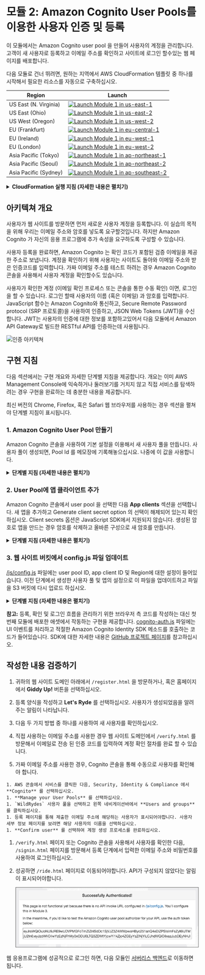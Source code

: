 # 모듈 2: Amazon Cognito User Pools를 이용한 사용자 인증 및 등록

이 모듈에서는 Amazon Cognito user pool 을 만들어 사용자의 계정을 관리합니다. 고객이 새 사용자로 등록하고 이메일 주소를 확인하고 사이트에 로그인 할수있는 웹 페이지를 배포합니다.

다음 모듈로 건너 뛰려면, 원하는 지역에서 AWS CloudFormation 템플릿 중 하나를 시작해서 필요한 리소스를 자동으로 구축하십시오.

Region| Launch
------|-----
US East (N. Virginia) | [![Launch Module 1 in us-east-1](http://docs.aws.amazon.com/AWSCloudFormation/latest/UserGuide/images/cloudformation-launch-stack-button.png)](https://console.aws.amazon.com/cloudformation/home?region=us-east-1#/stacks/new?stackName=wildrydes-webapp-2&templateURL=https://s3.amazonaws.com/wildrydes-us-east-1/WebApplication/2_UserManagement/user-management.yaml)
US East (Ohio) | [![Launch Module 1 in us-east-2](http://docs.aws.amazon.com/AWSCloudFormation/latest/UserGuide/images/cloudformation-launch-stack-button.png)](https://console.aws.amazon.com/cloudformation/home?region=us-east-2#/stacks/new?stackName=wildrydes-webapp-2&templateURL=https://s3.amazonaws.com/wildrydes-us-east-2/WebApplication/2_UserManagement/user-management.yaml)
US West (Oregon) | [![Launch Module 1 in us-west-2](http://docs.aws.amazon.com/AWSCloudFormation/latest/UserGuide/images/cloudformation-launch-stack-button.png)](https://console.aws.amazon.com/cloudformation/home?region=us-west-2#/stacks/new?stackName=wildrydes-webapp-2&templateURL=https://s3.amazonaws.com/wildrydes-us-west-2/WebApplication/2_UserManagement/user-management.yaml)
EU (Frankfurt) | [![Launch Module 1 in eu-central-1](http://docs.aws.amazon.com/AWSCloudFormation/latest/UserGuide/images/cloudformation-launch-stack-button.png)](https://console.aws.amazon.com/cloudformation/home?region=eu-central-1#/stacks/new?stackName=wildrydes-webapp-2&templateURL=https://s3.amazonaws.com/wildrydes-eu-central-1/WebApplication/2_UserManagement/user-management.yaml)
EU (Ireland) | [![Launch Module 1 in eu-west-1](http://docs.aws.amazon.com/AWSCloudFormation/latest/UserGuide/images/cloudformation-launch-stack-button.png)](https://console.aws.amazon.com/cloudformation/home?region=eu-west-1#/stacks/new?stackName=wildrydes-webapp-2&templateURL=https://s3.amazonaws.com/wildrydes-eu-west-1/WebApplication/2_UserManagement/user-management.yaml)
EU (London) | [![Launch Module 1 in eu-west-2](http://docs.aws.amazon.com/AWSCloudFormation/latest/UserGuide/images/cloudformation-launch-stack-button.png)](https://console.aws.amazon.com/cloudformation/home?region=eu-west-2#/stacks/new?stackName=wildrydes-webapp-2&templateURL=https://s3.amazonaws.com/wildrydes-eu-west-2/WebApplication/2_UserManagement/user-management.yaml)
Asia Pacific (Tokyo) | [![Launch Module 1 in ap-northeast-1](http://docs.aws.amazon.com/AWSCloudFormation/latest/UserGuide/images/cloudformation-launch-stack-button.png)](https://console.aws.amazon.com/cloudformation/home?region=ap-northeast-1#/stacks/new?stackName=wildrydes-webapp-2&templateURL=https://s3.amazonaws.com/wildrydes-ap-northeast-1/WebApplication/2_UserManagement/user-management.yaml)
Asia Pacific (Seoul) | [![Launch Module 1 in ap-northeast-2](http://docs.aws.amazon.com/AWSCloudFormation/latest/UserGuide/images/cloudformation-launch-stack-button.png)](https://console.aws.amazon.com/cloudformation/home?region=ap-northeast-2#/stacks/new?stackName=wildrydes-webapp-2&templateURL=https://s3.amazonaws.com/wildrydes-ap-northeast-2/WebApplication/2_UserManagement/user-management.yaml)
Asia Pacific (Sydney) | [![Launch Module 1 in ap-southeast-2](http://docs.aws.amazon.com/AWSCloudFormation/latest/UserGuide/images/cloudformation-launch-stack-button.png)](https://console.aws.amazon.com/cloudformation/home?region=ap-southeast-2#/stacks/new?stackName=wildrydes-webapp-2&templateURL=https://s3.amazonaws.com/wildrydes-ap-southeast-2/WebApplication/2_UserManagement/user-management.yaml)


<details>
<summary><strong>CloudFormation 실행 지침 (자세한 내용은 펼치기)</strong></summary><p>

1. 위의 **Launch Stack** 링크를 선택하십시오.

1. Select Template 페이지에서 **Next** 를 선택하십시오.

1. **Website Bucket Name** (예: `wildrydes-yourname`) 에 모듈 1의 웹사이트 버킷 이름을 입력하고 **Next** 를 선택하십시오.

    **참고:** 이전 모듈에서 사용한 것과 동일 버킷 이름을 지정해야 합니다. 존재하지 않거나 쓰기 권한이 없는 버킷이름을 제공하면 생성중에 CloudFormation 스택이 실패합니다.

    ![세부 정보 스크린샷](../images/module2-cfn-specify-details.png)

1. 옵션 페이지에서, 모든 기본값을 그대로 두고 **Next** 를 선택하십시오.

1. 리뷰 페이지에서, acknowledge that CloudFormation will create IAM resources 체크박스를 선택하고 **Create** 을 선택합니다.
    ![IAM 승인 스크린샷](../images/cfn-ack-iam.png)

    이 템플릿은 사용자 지정 리소스를 사용하여 Amazon Cognito user pool 및 클라이언트를 만들고, 사용자 풀에 연결 및 웹사이트 버킷에 업로드하는데 필요한 세부 정보가 포함된 구성 파일을 생성합니다. 템플릿은 이런 리소스를 만들고 설정 파일을 버킷에 업로드 할 수 있는 액세스 권한을 제공하는 역할을 합니다.

1. `wildrydes-webapp-2` 스택이 `CREATE_COMPLETE` 상태가 될 때까지 기다립니다.

1. [구현 확인](#implementation-verification) 섹션에 설명 된 단계에 따라 다음 모듈로 이동할 준비가 되었는지 확인하십시오.

</p></details>

## 아키텍쳐 개요

사용자가 웹 사이트를 방문하면 먼저 새로운 사용자 계정을 등록합니다. 이 실습의 목적을 위해 우리는 이메일 주소와 암호를 넣도록 요구할것입니다. 하지만 Amazon Cognito 가 자신의 응용 프로그램에 추가 속성을 요구하도록 구성할 수 있습니다.

사용자 등록을 완료하면, Amazon Cognito 는 확인 코드가 포함된 검증 이메일을 제공한 주소로 보냅니다. 계정을 확인하기 위해 사용자는 사이트도 돌아와 이메일 주소와 받은 인증코드를 입력합니다. 가짜 이메일 주소를 테스트 하려는 경우 Amazon Cognito 콘솔을 사용해서 사용자 계정을 확인할수도 있습니다.

사용자가 확인한 계정 (이메일 확인 프로세스 또는 콘솔을 통한 수동 확인) 이면, 로그인을 할 수 있습니다. 로그인 할때 사용자의 이름 (혹은 이메일) 과 암호를 입력합니다. JavaScript 함수는 Amazon Cognito와 통신하고, Secure Remote Password protocol (SRP 프로토콜)을 사용하여 인증하고, JSON Web Tokens (JWT)을 수신합니다. JWT는 사용자의 인증에 대한 정보를 포함하고있어서 다음 모듈에서 Amazon API Gateway로 빌드한 RESTful API를 인증하는데 사용됩니다.

![인증 아키텍쳐](../images/authentication-architecture.png)

## 구현 지침

다음 섹션에서는 구현 개요와 자세한 단계별 지침을 제공합니다. 개요는 이미 AWS Management Console에 익숙하거나 둘러보기를 거치지 않고 직접 서비스를 탐색하려는 경우 구현을 완료하는 데 충분한 내용을 제공합니다.

최신 버전의 Chrome, Firefox, 혹은 Safari 웹 브라우저를 사용하는 경우 섹션을 펼쳐야 단계별 지침이 표시됩니다.

### 1. Amazon Cognito User Pool 만들기

Amazon Cognito 콘솔을 사용하여 기본 설정을 이용해서 새 사용자 풀을 만듭니다. 사용자 풀이 생성되면, Pool Id 를 메모장에 기록해놓으십시요. 나중에 이 값을 사용합니다.

<details>
<summary><strong>단계별 지침 (자세한 내용은 펼치기)</strong></summary><p>

1. AWS 콘솔에서 **Services** 를 클릭한 다음, 모바일 서비스에서 **Cognito** 를 선택하십시오.

1. **Manage your User Pools** 를 선택하십시오.

1. **Create a User Pool** 를 선택하십시오.

1. `WildRydes`와 같은 사용자 풀 이름을 입력한 다음, **Review Defaults**를 선택하십시오.

    ![사용자 풀 만들기 스크린샷](../images/create-a-user-pool.png)

1. 리뷰 페이지에서, **Create pool**을 클릭하십시오.

1. 새로 생성된 user pool 의 세부정보 페이지에서 **Pool Id** 를 확인하십시오. (메모장에 기록해놓으면 좋습니다)

</p></details>

### 2. User Pool에 앱 클라이언트 추가

Amazon Cognito 콘솔에서 user pool 을 선택한 다음 **App clients** 섹션을 선택합니다. 새 앱을 추가하고 Generate client secret option 의 선택이 해제되어 있는지 확인하십시오. Client secrets 옵션은 JavaScript SDK에서 지원되지 않습니다. 생성된 암호로 앱을 만드는 경우 암호를 삭제하고 올바른 구성으로 새 암호를 만듭니다.

<details>
<summary><strong>단계별 지침 (자세한 내용은 펼치기)</strong></summary><p>

1. 사용자 풀에 대한 세부 정보 페이지의 왼쪽 탐색기 메뉴에서 **App clients** 를 선택합니다.

1. **Add an app client**를 선택합니다.

1. 앱에 `WildRydesWebApp` 와 같은 이름을 지정합니다.

1. **선택취소** Generate client secret 옵션의 선택은 해제하십시오. Client secrets 옵션은 웹 브라우저 기반 응용 프로그램에서는 사용할 수 없습니다.

1. **Create app client** 클릭하십시오.

   <kbd>![앱 클라이언트 만들기 스크린샷](../images/add-app.png)</kbd>

1. 새로 생성 된 응용 프로그램에 대한 **App client id** 에 유의 하십시오.

</p></details>

### 3. 웹 사이트 버킷에서 config.js 파일 업데이트

[/js/config.js](../1_StaticWebHosting/website/js/config.js) 파일에는 user pool ID, app client ID 및 Region에 대한 설정이 들어있습니다. 이전 단계에서 생성한 사용자 풀 및 앱의 설정으로 이 파일을 업데이트하고 파일을 S3 버킷에 다시 업로드 하십시오.

<details>
<summary><strong>단계별 지침 (자세한 내용은 펼치기)</strong></summary><p>

1. 이 저장소의 첫번째 모듈 웹 사이트의 디렉토리에서 [config.js](../1_StaticWebHosting/website/js/config.js) 파일을 로컬 시스템으로 다운로드하십시오.

1. 원하는 텍스트 편집기를 사용하여 다운로드 한 파일을 엽니다.

1. `cognito` 섹션을 방금 생성한 사용자 풀과 앱에 대한 올바른 값으로 수정하십시오.

    생성한 사용자 풀을 선택하면 Amazon Cognito 콘솔의 Pool Details 페이지에서 `userPoolId` 값을 확인할 수 있습니다.

    ![Pool ID](../images/pool-id.png)

    왼쪽 네비게이션 바에서 **App clients** 를 선택해서 `userPoolClientId` 값을 확인할 수 있습니다. 이전 섹션에서 생성한 앱에 대해 **App client id** 입력란의 값을 사용합니다.

    ![Pool ID](../images/client-id.png)

    `region` 의 값은 사용자 풀을 생성한 AWS 지역 코드여야 합니다. 예 `us-east-1`는 N. Virginia Region, 혹은 `us-west-2`는 Oregon Region. 서울 리전은 'ap-northeast-2' 입니다. 사용할 코드를 잘 모르는 경우 풀 세부 정보 페이지에서 Pool ARN 값을 확인 할 수 있습니다. 지역코드는 ARN의 `arn:aws:cognito-idp:` 바로 뒤에 있는 부분입니다.

    수정된 config.js 파일은 다음과 같아야 합니다.
    ```JavaScript
    window._config = {
        cognito: {
            userPoolId: 'us-west-2_uXboG5pAb', // e.g. us-east-2_uXboG5pAb
            userPoolClientId: '25ddkmj4v6hfsfvruhpfi7n4hv', // e.g. 25ddkmj4v6hfsfvruhpfi7n4hv
            region: 'us-west-2' // e.g. us-east-2
        },
        api: {
            invokeUrl: '' // e.g. https://rc7nyt4tql.execute-api.us-west-2.amazonaws.com/prod',
        }
    };
    ```

1. 수정된 파일을 저장하고 파일 이름이 여전히 `config.js`인지 확인하십시오.

1. [https://console.aws.amazon.com/s3/](https://console.aws.amazon.com/s3/) 로 접속해서 Amazon S3 콘솔을 엽니다.

1. 이전 모듈에서 작성한 Wild Rydes 웹 사이트 버킷을 선택하십시오.

1. `js` 폴더로 이동하십시오.

1. **Upload** 를 선택한 다음, **Add Files** 를 선택하십시오.

1. congig.js 파일의 로컬 수정 버전을 저장한 디렉토리를 찾아서 선택하고, **Open** 을 선택하십시오.

    ![s3-upload.png](../images/s3-upload.png)

1. 대화상자의 왼쪽에서 **Upload** 를 선택하십시오.

</p></details>

<p>

**참고:** 등록, 확인 및 로그인 흐름을 관리하기 위한 브라우저 측 코드를 작성하는 대신 첫번째 모듈에 배포한 애셋에서 작동하는 구현을 제공합니다. [cognito-auth.js](../1_StaticWebHosting/website/js/cognito-auth.js) 파일에는 UI 이벤트를 처리하고 적절한 Amazon Cognito Identity SDK 메소드를 호출하는 코드가 들어있습니다. SDK에 대한 자세한 내용은 [GitHub 프로젝트 페이지](https://github.com/aws/amazon-cognito-identity-js)를 참고하십시오.

</p>

## 작성한 내용 검증하기

1. 귀하의 웹 사이트 도메인 아래에서 `/register.html` 을 방문하거나, 혹은 홈페이지에서 **Giddy Up!** 버튼을 선택하십시오.

1. 등록 양식을 작성하고 **Let's Ryde** 를 선택하십시오. 사용자가 생성되었음을 알려주는 알림이 나타납니다.

1. 다음 두 가지 방법 중 하나를 사용하여 새 사용자를 확인하십시오.

  1. 직접 사용하는 이메일 주소를 사용한 경우 웹 사이트 도메인에서 `/verify.html` 를 방문해서 이메일로 전송 된 인증 코드를 입력하여 계정 확인 절차를 완료 할 수 있습니다.

  1. 가짜 이메일 주소를 사용한 경우, Cognito 콘솔을 통해 수동으로 사용자를 확인해야 합니다.

    1. AWS 콘솔에서 서비스를 클릭한 다음, Security, Identity & Compliance 에서 **Cognito** 를 선택하십시오.
    1. **Manage your User Pools** 를 선택하십시오.
    1. `WildRydes` 사용자 풀을 선택하고 왼쪽 네비게이션바에서 **Users and groups** 를 클릭하십시오.
    1. 등록 페이지를 통해 제출한 이메일 주소에 해당하는 사용자가 표시되어야합니다. 사용자 세부 정보 페이지를 보려면 해당 사용자의 이름을 선택하십시오.
    1. **Confirm user** 를 선택하여 계정 생성 프로세스를 완료하십시오.

1. `/verify.html` 페이지 또는 Cognito 콘솔을 사용해서 사용자를 확인한 다음, `/signin.html` 페이지를 방문해서 등록 단계에서 입력한 이메일 주소와 비밀번호를 사용하여 로그인하십시오.

1. 성공하면 `/ride.html` 페이지로 이동되어야합니다. API가 구성되지 않았다는 알림이 표시되어야합니다.

    ![로그인 성공 스크린샷](../images/successful-login.png)

웹 응용프로그램에 성공적으로 로그인 하면, 다음 모듈인 [서버리스 백엔드](../3_ServerlessBackend)로 이동하면 됩니다.
